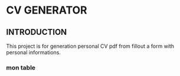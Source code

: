 ﻿# CV GENERATOR
## INTRODUCTION

This project is for generation personal CV pdf from fillout a form with personal informations.
 ### mon table

